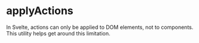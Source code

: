 # applyActions

In Svelte, actions can only be applied to DOM elements, not to components. This utility helps get around this limitation.
